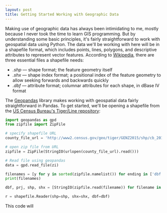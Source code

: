 ```yaml
---
layout: post
title: Getting Started Working with Geographic Data
---
```


Making use of geographic data has always been intimidating to me, mostly because I never took the time to learn GIS programming. But by understanding some basic principles, it's fairly straightforward to work with geospatial data using Python. The data we'll be working with here will be in a shapefile format, which includes points, lines, polygons, and descriptive attributes to represent vector features. According to [Wikipedia](https://en.wikipedia.org/wiki/Shapefile), there are three essential files a shapefile needs:

* _.shp_ — shape format; the feature geometry itself
* _.shx_ — shape index format; a positional index of the feature geometry to allow seeking forwards and backwards quickly
* _.dbf_ — attribute format; columnar attributes for each shape, in dBase IV format


The [Geopandas](http://geopandas.org/#description) library makes working with geospatial data fairly straightforward in Pandas. To get started, we'll be opening a shapefile from the [US Census Bureau's Tiger/Line repository](https://www.census.gov/geo/maps-data/data/tiger-line.html):

```python
import geopandas as gpd
from zipfile import ZipFile

# specify shapefile URL
county_file_url = 'http://www2.census.gov/geo/tiger/GENZ2015/shp/cb_2015_us_county_500k.zip'

# open zip file from URL
zipfile = ZipFile(StringIO(urlopen(county_file_url).read()))

# Read file using geopandas
data = gpd.read_file(zi)

filenames = [y for y in sorted(zipfile.namelist()) for ending in ['dbf', 'prj', 'shp', 'shx'] if y.endswith(ending)] 
print(filenames)

dbf, prj, shp, shx = [StringIO(zipfile.read(filename)) for filename in filenames]

r = shapefile.Reader(shp=shp, shx=shx, dbf=dbf)
```

This code will 





